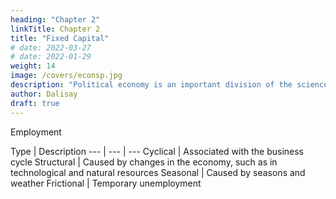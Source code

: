 ```yaml
---
heading: "Chapter 2"
linkTitle: Chapter 2
title: "Fixed Capital"
# date: 2022-03-27
# date: 2022-01-29
weight: 14
image: /covers/econsp.jpg
description: "Political economy is an important division of the science of government. The object of government is the happiness of men, united in society"
author: Dalisay
draft: true
---
```



Employment 

Type | Description
--- | --- | --- 
Cyclical | Associated with the business cycle
Structural | Caused by changes in the economy, such as in technological and natural resources 
Seasonal | Caused by seasons and weather
Frictional | Temporary unemployment 




<!-- ---
title: "Graber's 5 Bullshit Jobs"
heading: "Flunkies, Goons, Duct Tapers, Box Tickers, Task Masters"
description : "Graber Defined 5 Types of Bullshit Jobs"
-

Graber Defined 5 Types of Bullshit Jobs:

1. Flunkies

2. Goons

3. Duct Tapers

4. Box Tickers

5. Task Masters

  a. Type 1 contains those whose role consists entirely of assigning work to others.
  b. Type 2 creates bullshit tasks for others to do, to supervise bullshit, or even to create entirely new bullshit jobs.
  
   -->
   